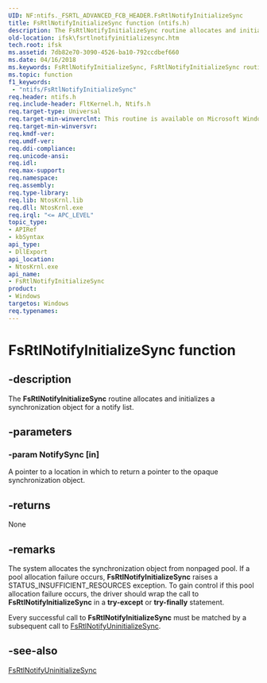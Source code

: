 ```yaml
---
UID: NF:ntifs._FSRTL_ADVANCED_FCB_HEADER.FsRtlNotifyInitializeSync
title: FsRtlNotifyInitializeSync function (ntifs.h)
description: The FsRtlNotifyInitializeSync routine allocates and initializes a synchronization object for a notify list.
old-location: ifsk\fsrtlnotifyinitializesync.htm
tech.root: ifsk
ms.assetid: 7db82e70-3090-4526-ba10-792ccdbef660
ms.date: 04/16/2018
ms.keywords: FsRtlNotifyInitializeSync, FsRtlNotifyInitializeSync routine [Installable File System Drivers], fsrtlref_3a247139-1c76-4947-8e6f-a5beeae504cd.xml, ifsk.fsrtlnotifyinitializesync, ntifs/FsRtlNotifyInitializeSync
ms.topic: function
f1_keywords:
 - "ntifs/FsRtlNotifyInitializeSync"
req.header: ntifs.h
req.include-header: FltKernel.h, Ntifs.h
req.target-type: Universal
req.target-min-winverclnt: This routine is available on Microsoft Windows 2000 and later versions of Windows operating systems.
req.target-min-winversvr: 
req.kmdf-ver: 
req.umdf-ver: 
req.ddi-compliance: 
req.unicode-ansi: 
req.idl: 
req.max-support: 
req.namespace: 
req.assembly: 
req.type-library: 
req.lib: NtosKrnl.lib
req.dll: NtosKrnl.exe
req.irql: "<= APC_LEVEL"
topic_type:
- APIRef
- kbSyntax
api_type:
- DllExport
api_location:
- NtosKrnl.exe
api_name:
- FsRtlNotifyInitializeSync
product:
- Windows
targetos: Windows
req.typenames: 
---
```


# FsRtlNotifyInitializeSync function


## -description


The <b>FsRtlNotifyInitializeSync</b> routine allocates and initializes a synchronization object for a notify list.


## -parameters




### -param NotifySync [in]

A pointer to a location in which to return a pointer to the opaque synchronization object.


## -returns



None




## -remarks



The system allocates the synchronization object from nonpaged pool. If a pool allocation failure occurs, <b>FsRtlNotifyInitializeSync</b> raises a STATUS_INSUFFICIENT_RESOURCES exception. To gain control if this pool allocation failure occurs, the driver should wrap the call to <b>FsRtlNotifyInitializeSync</b> in a <b>try-except</b> or <b>try-finally</b> statement.

Every successful call to <b>FsRtlNotifyInitializeSync</b> must be matched by a subsequent call to <a href="https://docs.microsoft.com/windows-hardware/drivers/ddi/content/ntifs/nf-ntifs-_fsrtl_advanced_fcb_header-fsrtlnotifyuninitializesync">FsRtlNotifyUninitializeSync</a>.




## -see-also




<a href="https://docs.microsoft.com/windows-hardware/drivers/ddi/content/ntifs/nf-ntifs-_fsrtl_advanced_fcb_header-fsrtlnotifyuninitializesync">FsRtlNotifyUninitializeSync</a>
 

 

